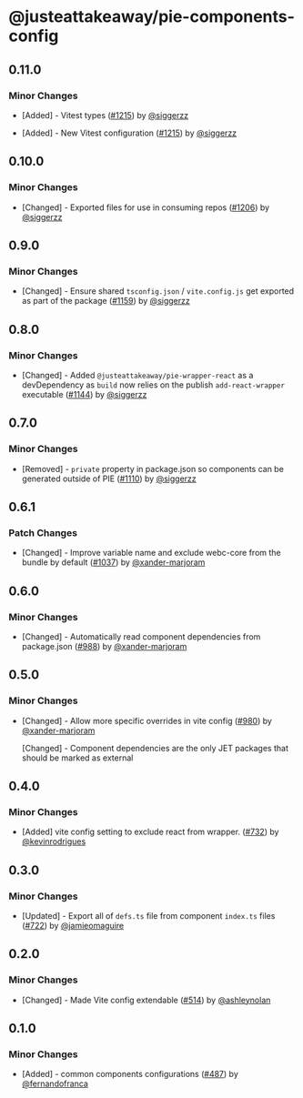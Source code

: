 # @justeattakeaway/pie-components-config

## 0.11.0

### Minor Changes

- [Added] - Vitest types ([#1215](https://github.com/justeattakeaway/pie/pull/1215)) by [@siggerzz](https://github.com/siggerzz)

- [Added] - New Vitest configuration ([#1215](https://github.com/justeattakeaway/pie/pull/1215)) by [@siggerzz](https://github.com/siggerzz)

## 0.10.0

### Minor Changes

- [Changed] - Exported files for use in consuming repos ([#1206](https://github.com/justeattakeaway/pie/pull/1206)) by [@siggerzz](https://github.com/siggerzz)

## 0.9.0

### Minor Changes

- [Changed] - Ensure shared `tsconfig.json` / `vite.config.js` get exported as part of the package ([#1159](https://github.com/justeattakeaway/pie/pull/1159)) by [@siggerzz](https://github.com/siggerzz)

## 0.8.0

### Minor Changes

- [Changed] - Added `@justeattakeaway/pie-wrapper-react` as a devDependency as `build` now relies on the publish `add-react-wrapper` executable ([#1144](https://github.com/justeattakeaway/pie/pull/1144)) by [@siggerzz](https://github.com/siggerzz)

## 0.7.0

### Minor Changes

- [Removed] - `private` property in package.json so components can be generated outside of PIE ([#1110](https://github.com/justeattakeaway/pie/pull/1110)) by [@siggerzz](https://github.com/siggerzz)

## 0.6.1

### Patch Changes

- [Changed] - Improve variable name and exclude webc-core from the bundle by default ([#1037](https://github.com/justeattakeaway/pie/pull/1037)) by [@xander-marjoram](https://github.com/xander-marjoram)

## 0.6.0

### Minor Changes

- [Changed] - Automatically read component dependencies from package.json ([#988](https://github.com/justeattakeaway/pie/pull/988)) by [@xander-marjoram](https://github.com/xander-marjoram)

## 0.5.0

### Minor Changes

- [Changed] - Allow more specific overrides in vite config ([#980](https://github.com/justeattakeaway/pie/pull/980)) by [@xander-marjoram](https://github.com/xander-marjoram)

  [Changed] - Component dependencies are the only JET packages that should be marked as external

## 0.4.0

### Minor Changes

- [Added] vite config setting to exclude react from wrapper. ([#732](https://github.com/justeattakeaway/pie/pull/732)) by [@kevinrodrigues](https://github.com/kevinrodrigues)

## 0.3.0

### Minor Changes

- [Updated] - Export all of `defs.ts` file from component `index.ts` files ([#722](https://github.com/justeattakeaway/pie/pull/722)) by [@jamieomaguire](https://github.com/jamieomaguire)

## 0.2.0

### Minor Changes

- [Changed] - Made Vite config extendable ([#514](https://github.com/justeattakeaway/pie/pull/514)) by [@ashleynolan](https://github.com/ashleynolan)

## 0.1.0

### Minor Changes

- [Added] - common components configurations ([#487](https://github.com/justeattakeaway/pie/pull/487)) by [@fernandofranca](https://github.com/fernandofranca)
